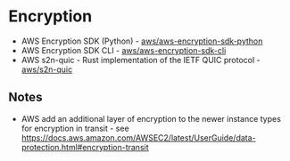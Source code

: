 # Encryption

- AWS Encryption SDK (Python) - [aws/aws-encryption-sdk-python](https://github.com/aws/aws-encryption-sdk-python)
- AWS Encryption SDK CLI - [aws/aws-encryption-sdk-cli](https://github.com/aws/aws-encryption-sdk-cli)
- AWS s2n-quic - Rust implementation of the IETF QUIC protocol - [aws/s2n-quic](https://github.com/aws/s2n-quic)

## Notes
- AWS add an additional layer of encryption to the newer instance types for encryption in transit - see https://docs.aws.amazon.com/AWSEC2/latest/UserGuide/data-protection.html#encryption-transit
